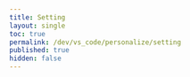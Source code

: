 ```yaml
---
title: Setting
layout: single
toc: true
permalink: /dev/vs_code/personalize/setting
published: true
hidden: false
---
```


